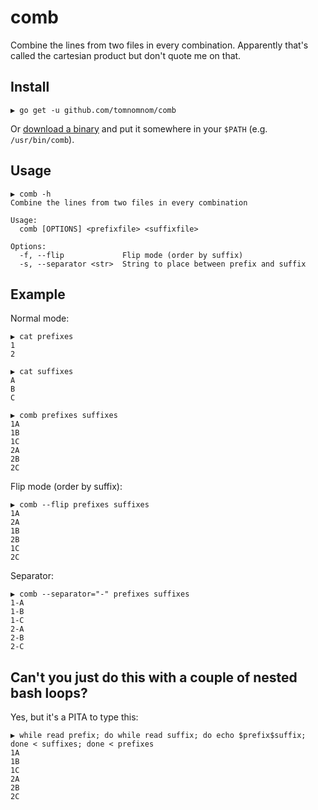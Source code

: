 # comb

Combine the lines from two files in every combination. Apparently that's
called the cartesian product but don't quote me on that.

## Install

```
▶ go get -u github.com/tomnomnom/comb
```

Or [download a binary](https://github.com/tomnomnom/comb/releases) and put
it somewhere in your `$PATH` (e.g. `/usr/bin/comb`).

## Usage

```
▶ comb -h
Combine the lines from two files in every combination

Usage:
  comb [OPTIONS] <prefixfile> <suffixfile>

Options:
  -f, --flip             Flip mode (order by suffix)
  -s, --separator <str>  String to place between prefix and suffix
```

## Example

Normal mode:

```
▶ cat prefixes
1
2

▶ cat suffixes
A
B
C

▶ comb prefixes suffixes
1A
1B
1C
2A
2B
2C
```

Flip mode (order by suffix):

```
▶ comb --flip prefixes suffixes
1A
2A
1B
2B
1C
2C
```

Separator:

```
▶ comb --separator="-" prefixes suffixes
1-A
1-B
1-C
2-A
2-B
2-C
```

## Can't you just do this with a couple of nested bash loops?

Yes, but it's a PITA to type this:

```
▶ while read prefix; do while read suffix; do echo $prefix$suffix; done < suffixes; done < prefixes
1A
1B
1C
2A
2B
2C
```
